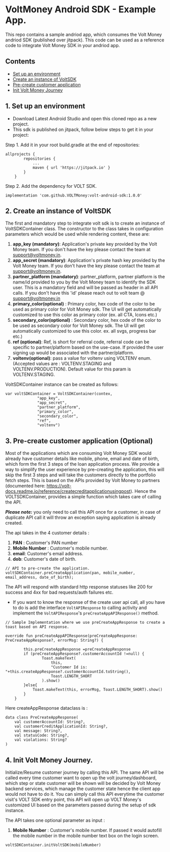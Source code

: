 # VoltMoney Android SDK - Example App.

This repo contains a sample andriod app, which consumes the Volt Money andriod SDK (published over jitpack). This code can be used as a reference code to integrate Volt Money SDK in your andriod app.

## Contents
* [Set up an environment](#set-up-an-environment)
* [Create an instance of VoltSDK](#create-voltsdk-instance)
* [Pre-create customer application](#precreate-application)
* [Init Volt Money Journey](#init-volt-money-journey)

## 1. Set up an environment

* Download Latest Android Studio and open this cloned repo as a new project.
* This sdk is published on jitpack, follow below steps to get it in your project:

Step 1. Add it in your root build.gradle at the end of repositories:
```
allprojects {
		repositories {
			...
			maven { url 'https://jitpack.io' }
		}
	}
```
Step 2. Add the dependency for VOLT SDK.
```
implementation 'com.github.VOLTMoney:volt-android-sdk:1.0.0'

```

## 2. Create an instance of VoltSDK

The first and mandatory step to integrate volt sdk is to create an instance of VoltSDKContainer class. The constructor to the class takes in configuration parameters which would be used while rendering content, these are:

1. **app_key (mandatory)**: Application's private key provided by the Volt Money team. If you don't have the key please contact the team at support@voltmoney.in.
2. **app_secret (mandatory)**: Application's private hash key provided by the Volt Money team. If you don't have the key please contact the team at support@voltmoney.in.
3. **partner_platform (mandatory)**: partner_platform, partner platform is the name/id provided to you by the Volt Money team to identify the SDK user. This is a mandatory field and will be passed as header in all API calls. If you don't have this 'id' please reach out to volt team @ support@voltmoney.in
4. **primary_color(optional)** : Primary color, hex code of the color to be used as primary color for Volt Money sdk. The UI will get automatically customized to use this color as primary color (ex. all CTA, Icons etc.)
5. **secondary_color(optional)** : Secondary color, hex code of the color to be used as secondary color for Volt Money sdk. The UI will get automatically customized to use this color. ex. all svgs, progress bar etc.)
6. **ref (optional)**: Ref, is short for referral code, referral code can be specific to partner/platform based on the use-case. If provided the user signing up would be associated with the partner/platform.
7. **voltenv(optional)**: pass a  value for voltenv using VOLTENV enum.(Accepted values are : VOLTENV.STAGING and VOLTENV.PRODUCTION). Default value for this param is VOLTENV.STAGING.

VoltSDKContainer instance can be created as follows:

  ```
  var voltSDKContainer = VoltSDKContainer(contex,
                "app_key",
                "app_secret",
                "partner_platform",
                "primary_color",
                "secondary_color",
                "ref",
                "voltenv")
  ```

## 3. Pre-create customer application (Optional)

Most of the applications which are consuming Volt Money SDK would already have customer details like mobile, phone, email and date of birth, which form the first 3 steps of the loan application process. We provide a way to simplify the user experience by pre-creating the application, this will skip the first 3 steps and will take the customers directly to the portfolio fetch steps. This is based on the  APIs provided by  Volt Money  to partners (documented here: https://volt-docs.readme.io/reference/createcreditapplicationusingpost). Hence the VOLTSDKContainer, provides a simple function which takes care of calling the API.

***Please note:*** you only need to call this API once for a customer, in case of duplicate API call it will throw an exception saying application is already created.

The api takes in the 4 customer details :

1. **PAN** : Customer's PAN number
2. **Mobile Number** : Customer's mobile number.
3. **email**: Customer's email address.
4. **dob**: Customer's date of birth.


```
// API to pre-create the application. 
voltSDKContainer.preCreateApplication(pan, mobile_number, email_address, date_of_birth);
```

The API will respond with standard http response statuses like 200 for success and 4xx for bad requests/auth failures etc.

* If you want to know the response of the create user api call, all you have to do is add the interface  `VoltAPIResponse` to calling activity and implement the `VoltAPIResponse`'s `preCreateAppAPIResponse()` method.
```
// Sample Implementation where we use preCreateAppResponse to create a toast based on API response. 

override fun preCreateAppAPIResponse(preCreateAppResponse: PreCreateAppResponse?, errorMsg: String?) {

        this.preCreateAppResponse =preCreateAppResponse
        if (preCreateAppResponse?.customerAccountId !=null) {
                Toast.makeText(
                    this,
                    "Customer Id is: "+this.createAppResponse?.customerAccountId.toString(),
                    Toast.LENGTH_SHORT
                ).show()
        }else{
            Toast.makeText(this, errorMsg, Toast.LENGTH_SHORT).show()
        }
    }
```
Here createAppResponse dataclass is :
```
data class PreCreateAppResponse(
    val customerAccountId: String?,
    val customerCreditApplicationId: String?,
    val message: String?,
    val statusCode: String?,
    val violations: String?
)
```


## 4. Init Volt Money Journey.

Initialize/Resume customer journey by calling this API. The same API will be called every time customer want to open up the volt journey/dashboard, which step or state customer will be shown will be decided by Volt Money backend services, which manage the customer state hence the client app would not have to do it. You can simply call this API everytime the customer visit's VOLT SDK entry point, this API will open up VOLT Money's customized UI based on the parameters passed during the setup of sdk instance.

The API takes one optional parameter as input :

1. **Mobile Number** : Customer's mobile number. If passed it would autofill the mobile number in the mobile number text box on the login screen.


```
voltSDKContainer.initVoltSDK(mobileNumber)
```
 
